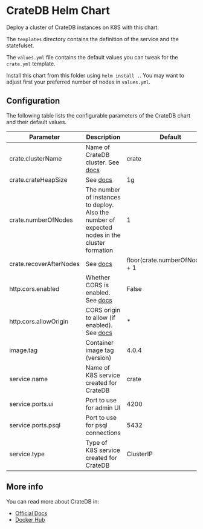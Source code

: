 # CrateDB Helm Chart

Deploy a cluster of CrateDB instances on K8S with this chart.

The `templates` directory contains the definition of the service and the statefulset.

The `values.yml` file contains the default values you can tweak for the `crate.yml` template.

Install this chart from this folder using `helm install .`.
You may want to adjust first your preferred number of nodes in `values.yml`.

## Configuration

The following table lists the configurable parameters of the CrateDB chart and their default values.

| Parameter | Description | Default |
| --------- | ----------- | ------- |
| crate.clusterName | Name of CrateDB cluster. See [docs](https://crate.io/docs/crate/guide/en/4.0/scaling/multi-node-setup.html#id3) | crate |
| crate.crateHeapSize | See [docs](https://crate.io/docs/crate/reference/en/4.0/config/environment.html) | 1g |
| crate.numberOfNodes | The number of instances to deploy. Also the number of expected nodes in the cluster formation | 1 |
| crate.recoverAfterNodes | See [docs](https://crate.io/docs/crate/guide/en/4.0/scaling/multi-node-setup.html#gateway-configuration) | floor(crate.numberOfNodes/2) + 1 |
| http.cors.enabled | Whether CORS is enabled. See [docs](https://crate.io/docs/crate/reference/en/4.0/config/node.html#cross-origin-resource-sharing-cors) | False |
| http.cors.allowOrigin | CORS origin to allow (if enabled). See [docs](https://crate.io/docs/crate/reference/en/4.0/config/node.html#cross-origin-resource-sharing-cors) | * |
| image.tag | Container image tag (version) | 4.0.4 |
| service.name | Name of K8S service created for CrateDB | crate |
| service.ports.ui | Port to use for admin UI | 4200 |
| service.ports.psql | Port to use for psql connections | 5432 |
| service.type | Type of K8S service created for CrateDB | ClusterIP |

## More info

You can read more about CrateDB in:

- [Official Docs](https://crate.io/docs/)
- [Docker Hub](https://hub.docker.com/_/crate/)
